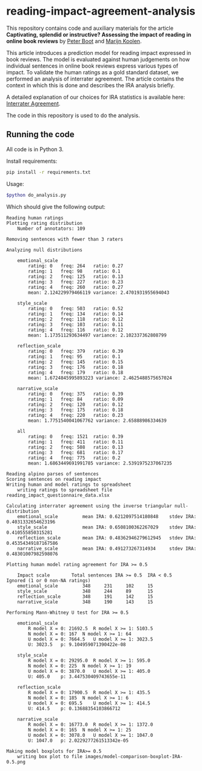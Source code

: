 # reading-impact-agreement-analysis

This repository contains code and auxiliary materials for the article **Captivating, splendid or instructive? Assessing the impact of reading in online book reviews** by [Peter Boot](http://peterboot.nl/) and [Marijn Koolen](http://marijnkoolen.com/#/). 

This article introduces a prediction model for reading impact expressed in book reviews. The model is evaluated against human judgements on how individual sentences in online book reviews express various types of impact. To validate the human ratings as a gold standard dataset, we performed an analysis of interrater agreement. The article contains the context in which this is done and describes the IRA analysis briefly. 

A detailed explanation of our choices for IRA statistics is available here: [Interrater Agreement](interrater-agreement.md).

The code in this repository is used to do the analysis.

## Running the code

All code is in Python 3.

Install requirements:
```bash
pip install -r requirements.txt
```

Usage:
```bash
$python do_analysis.py
```

Which should give the following output:
```
Reading human ratings
Plotting rating distribution
	Number of annotators: 109

Removing sentences with fewer than 3 raters

Analyzing null distributions

	emotional_scale
		rating: 0 	freq: 264 	ratio: 0.27
		rating: 1 	freq: 98 	ratio: 0.1
		rating: 2 	freq: 125 	ratio: 0.13
		rating: 3 	freq: 227 	ratio: 0.23
		rating: 4 	freq: 260 	ratio: 0.27
		mean: 2.124229979466119 variance: 2.4701931955694043

	style_scale
		rating: 0 	freq: 503 	ratio: 0.52
		rating: 1 	freq: 134 	ratio: 0.14
		rating: 2 	freq: 118 	ratio: 0.12
		rating: 3 	freq: 103 	ratio: 0.11
		rating: 4 	freq: 116 	ratio: 0.12
		mean: 1.173511293634497 variance: 2.102337362808799

	reflection_scale
		rating: 0 	freq: 379 	ratio: 0.39
		rating: 1 	freq: 95 	ratio: 0.1
		rating: 2 	freq: 145 	ratio: 0.15
		rating: 3 	freq: 176 	ratio: 0.18
		rating: 4 	freq: 179 	ratio: 0.18
		mean: 1.6724845995893223 variance: 2.4625488575657024

	narrative_scale
		rating: 0 	freq: 375 	ratio: 0.39
		rating: 1 	freq: 84 	ratio: 0.09
		rating: 2 	freq: 120 	ratio: 0.12
		rating: 3 	freq: 175 	ratio: 0.18
		rating: 4 	freq: 220 	ratio: 0.23
		mean: 1.7751540041067762 variance: 2.65888986334639

	all
		rating: 0 	freq: 1521 	ratio: 0.39
		rating: 1 	freq: 411 	ratio: 0.11
		rating: 2 	freq: 508 	ratio: 0.13
		rating: 3 	freq: 681 	ratio: 0.17
		rating: 4 	freq: 775 	ratio: 0.2
		mean: 1.6863449691991785 variance: 2.5391975237067235

Reading alpino parses of sentences
Scoring sentences on reading impact
Writing human and model ratings to spreadsheet
	writing ratings to spreadsheet file reading_impact_questionnaire_data.xlsx

Calculating interrater agreement using the inverse triangular null-distribution
	emotional_scale     	mean IRA: 0.6212097514180848 	stdev IRA: 0.4031332654623196
	style_scale         	mean IRA: 0.6508100362267029 	stdev IRA: 0.410555850315281
	reflection_scale    	mean IRA: 0.48362946279612945 	stdev IRA: 0.45354349187167586
	narrative_scale     	mean IRA: 0.491273267314934 	stdev IRA: 0.48301007982598076

Plotting human model rating agreement for IRA >= 0.5

	Impact scale    	Total sentences	IRA >= 0.5	IRA < 0.5	Ignored (1 or 0 non-NA ratings)
	emotional_scale     	348		231		102		15
	style_scale         	348		244		89		15
	reflection_scale    	348		191		142		15
	narrative_scale     	348		190		143		15

Performing Mann-Whitney U test for IRA >= 0.5

	emotional_scale
		R model X = 0: 21692.5 	R model X >= 1: 5103.5
		N model X = 0: 167 	N model X >= 1: 64
		U model X = 0: 7664.5 	U model X >= 1: 3023.5
		U: 3023.5 	p: 9.104959071390422e-08

	style_scale
		R model X = 0: 29295.0 	R model X >= 1: 595.0
		N model X = 0: 225 	N model X >= 1: 19
		U model X = 0: 3870.0 	U model X >= 1: 405.0
		U: 405.0 	p: 3.447530409743655e-11

	reflection_scale
		R model X = 0: 17900.5 	R model X >= 1: 435.5
		N model X = 0: 185 	N model X >= 1: 6
		U model X = 0: 695.5 	U model X >= 1: 414.5
		U: 414.5 	p: 0.13688354103866712

	narrative_scale
		R model X = 0: 16773.0 	R model X >= 1: 1372.0
		N model X = 0: 165 	N model X >= 1: 25
		U model X = 0: 3078.0 	U model X >= 1: 1047.0
		U: 1047.0 	p: 2.0229277261513342e-05

Making model boxplots for IRA>= 0.5
	writing box plot to file images/model-comparison-boxplot-IRA-0.5.png

```
